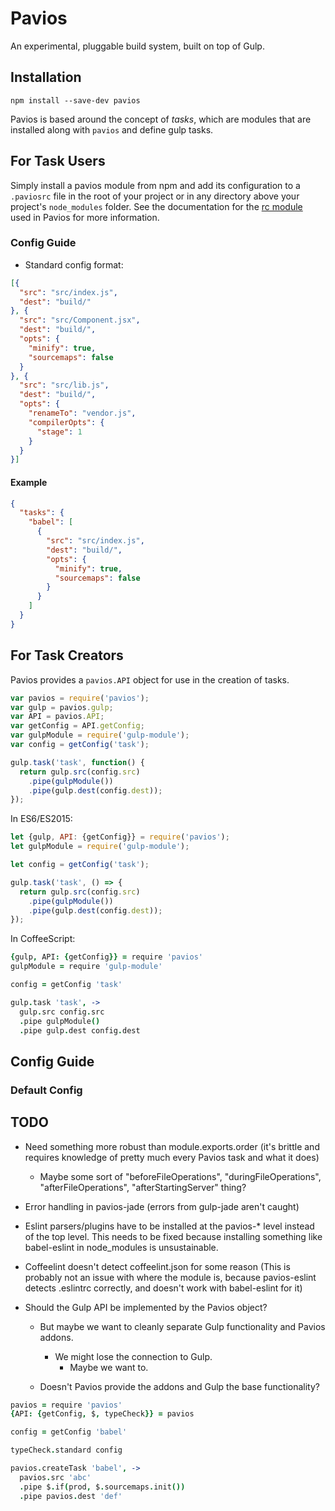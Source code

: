 # Pavios
An experimental, pluggable build system, built on top of Gulp.

## Installation

```
npm install --save-dev pavios
```

Pavios is based around the concept of _tasks_, which are modules that are installed along with `pavios` and define gulp tasks.

## For Task Users
Simply install a pavios module from npm and add its configuration to a `.paviosrc` file in the root of your project or in any directory above your project's `node_modules` folder. See the documentation for the [rc module](https://npmjs.org/package/rc) used in Pavios for more information.

### Config Guide
- Standard config format:

```json
[{
  "src": "src/index.js",
  "dest": "build/"
}, {
  "src": "src/Component.jsx",
  "dest": "build/",
  "opts": {
    "minify": true,
    "sourcemaps": false
  }
}, {
  "src": "src/lib.js",
  "dest": "build/",
  "opts": {
    "renameTo": "vendor.js",
    "compilerOpts": {
      "stage": 1
    }
  }
}]
```

#### Example

```json
{
  "tasks": {
    "babel": [
      {
        "src": "src/index.js",
        "dest": "build/",
        "opts": {
          "minify": true,
          "sourcemaps": false
        }
      }
    ]
  }
}
```

## For Task Creators
Pavios provides a `pavios.API` object for use in the creation of tasks.

```javascript
var pavios = require('pavios');
var gulp = pavios.gulp;
var API = pavios.API;
var getConfig = API.getConfig;
var gulpModule = require('gulp-module');
var config = getConfig('task');

gulp.task('task', function() {
  return gulp.src(config.src)
    .pipe(gulpModule())
    .pipe(gulp.dest(config.dest));
});
```

In ES6/ES2015:

```javascript
let {gulp, API: {getConfig}} = require('pavios');
let gulpModule = require('gulp-module');

let config = getConfig('task');

gulp.task('task', () => {
  return gulp.src(config.src)
    .pipe(gulpModule())
    .pipe(gulp.dest(config.dest));
});
```

In CoffeeScript:

```coffeescript
{gulp, API: {getConfig}} = require 'pavios'
gulpModule = require 'gulp-module'

config = getConfig 'task'

gulp.task 'task', ->
  gulp.src config.src
  .pipe gulpModule()
  .pipe gulp.dest config.dest
```

## Config Guide
### Default Config
## TODO
- Need something more robust than module.exports.order (it's brittle and requires knowledge of pretty much every Pavios task and what it does)
  - Maybe some sort of "beforeFileOperations", "duringFileOperations", "afterFileOperations", "afterStartingServer" thing?

- Error handling in pavios-jade (errors from gulp-jade aren't caught)
- Eslint parsers/plugins have to be installed at the pavios-* level instead of the top level. This needs to be fixed because installing something like babel-eslint in node_modules is unsustainable.
- Coffeelint doesn't detect coffeelint.json for some reason (This is probably not an issue with where the module is, because pavios-eslint detects .eslintrc correctly, and doesn't work with babel-eslint for it)
- Should the Gulp API be implemented by the Pavios object?
  - But maybe we want to cleanly separate Gulp functionality and Pavios addons.
    - We might lose the connection to Gulp.
      - Maybe we want to.

  - Doesn't Pavios provide the addons and Gulp the base functionality?

```coffeescript
pavios = require 'pavios'
{API: {getConfig, $, typeCheck}} = pavios

config = getConfig 'babel'

typeCheck.standard config

pavios.createTask 'babel', ->
  pavios.src 'abc'
  .pipe $.if(prod, $.sourcemaps.init())
  .pipe pavios.dest 'def'
```
